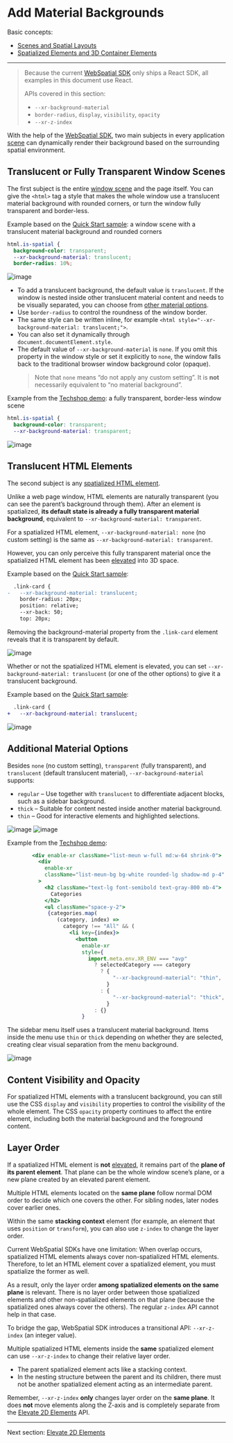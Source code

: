 # Add Material Backgrounds

Basic concepts:
- [Scenes and Spatial Layouts](../../core-concepts/scenes-and-spatial-layouts.md)
- [Spatialized Elements and 3D Container Elements](../../core-concepts/spatialized-elements-and-3d-container-elements.md)

---

> Because the current [WebSpatial SDK]() only ships a React SDK, all examples in this document use React.
>
> APIs covered in this section:
> - `--xr-background-material`
> - `border-radius`, `display`, `visibility`, `opacity`
> - `--xr-z-index`

With the help of the [WebSpatial SDK](), two main subjects in every application [scene]() can dynamically render their background based on the surrounding spatial environment.

## Translucent or Fully Transparent Window Scenes

The first subject is the entire [window scene]() and the page itself.
You can give the `<html>` tag a style that makes the whole window use a translucent material background with rounded corners, or turn the window fully transparent and border-less.

Example based on the [Quick Start sample](): a window scene with a translucent material background and rounded corners

```css
html.is-spatial {
  background-color: transparent;
  --xr-background-material: translucent;
  border-radius: 10%;
```

![image]()

- To add a translucent background, the default value is `translucent`. If the window is nested inside other translucent material content and needs to be visually separated, you can choose from [other material options]().
- Use `border-radius` to control the roundness of the window border.
- The same style can be written inline, for example `<html style="--xr-background-material: translucent;">`.
- You can also set it dynamically through `document.documentElement.style`.
- The default value of `--xr-background-material` is `none`. If you omit this property in the window style or set it explicitly to `none`, the window falls back to the traditional browser window background color (opaque).
  > Note that `none` means “do not apply any custom setting”. It is **not** necessarily equivalent to “no material background”.

Example from the [Techshop demo](): a fully transparent, border-less window scene

```css
html.is-spatial {
  background-color: transparent;
  --xr-background-material: transparent;
```

![image]()

## Translucent HTML Elements

The second subject is any [spatialized HTML element]().

Unlike a web page window, HTML elements are naturally transparent (you can see the parent’s background through them). After an element is spatialized, **its default state is already a fully transparent material background**, equivalent to `--xr-background-material: transparent`.

For a spatialized HTML element, `--xr-background-material: none` (no custom setting) is the same as `--xr-background-material: transparent`.

However, you can only perceive this fully transparent material once the spatialized HTML element has been [elevated]() into 3D space.

Example based on the [Quick Start sample]():

```diff
  .link-card {
-   --xr-background-material: translucent;
    border-radius: 20px;
    position: relative;
    --xr-back: 50;
    top: 20px;
```

Removing the background-material property from the `.link-card` element reveals that it is transparent by default.

![image]()

Whether or not the spatialized HTML element is elevated, you can set `--xr-background-material: translucent` (or one of the other options) to give it a translucent background.

Example based on the [Quick Start sample]():

```diff
  .link-card {
+   --xr-background-material: translucent;
```

![image]()

## Additional Material Options

Besides `none` (no custom setting), `transparent` (fully transparent), and `translucent` (default translucent material), `--xr-background-material` supports:

- `regular` – Use together with `translucent` to differentiate adjacent blocks, such as a sidebar background.
- `thick` – Suitable for content nested inside another material background.
- `thin` – Good for interactive elements and highlighted selections.

![image]()
![image]()

Example from the [Techshop demo]():

```jsx {highlight=20-23}
        <div enable-xr className="list-meun w-full md:w-64 shrink-0">
          <div
            enable-xr
            className="list-meun-bg bg-white rounded-lg shadow-md p-4"
          >
            <h2 className="text-lg font-semibold text-gray-800 mb-4">
              Categories
            </h2>
            <ul className="space-y-2">
             {categories.map(
                (category, index) =>
                  category !== "All" && (
                    <li key={index}>
                      <button
                        enable-xr
                        style={
                          import.meta.env.XR_ENV === "avp"
                            ? selectedCategory === category
                              ? {
                                  "--xr-background-material": "thin",
                                }
                              : {
                                  "--xr-background-material": "thick",
                                }
                            : {}
                        }
```

The sidebar menu itself uses a translucent material background. Items inside the menu use `thin` or `thick` depending on whether they are selected, creating clear visual separation from the menu background.

![image]()

## Content Visibility and Opacity

For spatialized HTML elements with a translucent background, you can still use the CSS `display` and `visibility` properties to control the visibility of the whole element.
The CSS `opacity` property continues to affect the entire element, including both the material background and the foreground content.

## Layer Order

If a spatialized HTML element is **not** [elevated](), it remains part of the **plane of its parent element**. That plane can be the whole window scene’s plane, or a new plane created by an elevated parent element.

Multiple HTML elements located on the **same plane** follow normal DOM order to decide which one covers the other. For sibling nodes, later nodes cover earlier ones.

Within the same **stacking context** element (for example, an element that uses `position` or `transform`), you can also use `z-index` to change the layer order.

Current WebSpatial SDKs have one limitation:
When overlap occurs, spatialized HTML elements always cover non-spatialized HTML elements.
Therefore, to let an HTML element cover a spatialized element, you must spatialize the former as well.

As a result, only the layer order **among spatialized elements on the same plane** is relevant. There is no layer order between those spatialized elements and other non-spatialized elements on that plane (because the spatialized ones always cover the others). The regular `z-index` API cannot help in that case.

To bridge the gap, WebSpatial SDK introduces a transitional API: `--xr-z-index` (an integer value).

Multiple spatialized HTML elements inside the **same** spatialized element can use `--xr-z-index` to change their relative layer order.

- The parent spatialized element acts like a stacking context.
- In the nesting structure between the parent and its children, there must not be another spatialized element acting as an intermediate parent.

Remember, `--xr-z-index` **only** changes layer order on the **same plane**. It does **not** move elements along the Z-axis and is completely separate from the [Elevate 2D Elements]() API.

---

Next section: [Elevate 2D Elements](elevate-2d-elements.md)

